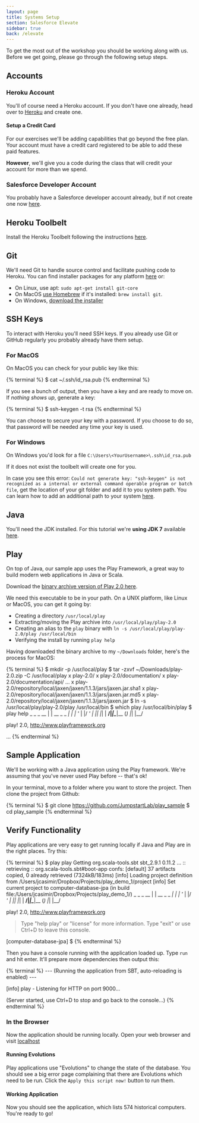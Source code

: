 ```yaml
---
layout: page
title: Systems Setup
section: Salesforce Elevate
sidebar: true
back: /elevate
---
```


To get the most out of the workshop you should be working along with us. Before we get going, please go through the following setup steps.

## Accounts

### Heroku Account

You'll of course need a Heroku account. If you don't have one already, head over to [Heroku](https://id.heroku.com/signup) and create one.

#### Setup a Credit Card

For our exercises we'll be adding capabilities that go beyond the free plan. Your account must have a credit card registered to be able to add these paid features.

**However**, we'll give you a code during the class that will credit your account for more than we spend.

### Salesforce Developer Account

You probably have a Salesforce developer account already, but if not create one now [here](https://events.developerforce.com/signup).

## Heroku Toolbelt

Install the Heroku Toolbelt following the instructions [here](https://toolbelt.heroku.com/).

## Git

We'll need Git to handle source control and facilitate pushing code to Heroku. You can find installer packages for any platform [here](http://git-scm.com/downloads) or:

* On Linux, use apt: `sudo apt-get install git-core`
* On MacOS [use Homebrew](http://brew.sh) if it's installed: `brew install git`.
* On Windows, [download the installer](http://git-scm.com/download/win)

## SSH Keys

To interact with Heroku you'll need SSH keys. If you already use Git or GitHub regularly you probably already have them setup.

### For MacOS

On MacOS you can check for your public key like this:

{% terminal %}
$ cat ~/.ssh/id_rsa.pub
{% endterminal %}

If you see a bunch of output, then you have a key and are ready to move on. If *nothing shows up*, generate a key:

{% terminal %}
$ ssh-keygen -t rsa
{% endterminal %}

You can choose to secure your key with a password. If you choose to do so, that password will be needed any time your key is used.

### For Windows

On Windows you'd look for a file `C:\Users\<YourUsername>\.ssh\id_rsa.pub`

If it does not exist the toolbelt will create one for you.

In case you see this error: `Could not generate key: "ssh-keygen" is not recognized as a internal or external command operable program or batch file`, get the location of your git folder and add it to you system path. You can learn how to add an additional path to your system [here](http://www.java.com/en/download/help/path.xml).

## Java

You'll need the JDK installed. For this tutorial we're **using JDK 7** available [here](http://www.oracle.com/technetwork/java/javase/downloads/jdk7-downloads-1880260.html).

## Play

On top of Java, our sample app uses the Play Framework, a great way to build modern web applications in Java or Scala.

Download the [binary archive version of Play 2.0 here](http://download.playframework.org/releases/play-2.0.zip).

We need this executable to be in your path. On a UNIX platform, like Linux or MacOS, you can get it going by:

* Creating a directory `/usr/local/play`
* Extracting/moving the Play archive into `/usr/local/play/play-2.0`
* Creating an alias to the `play` binary with `ln -s /usr/local/play/play-2.0/play /usr/local/bin`
* Verifying the install by running `play help`

Having downloaded the binary archive to my `~/Downloads` folder, here's the process for MacOS:

{% terminal %}
$ mkdir -p /usr/local/play
$ tar -zxvf ~/Downloads/play-2.0.zip -C /usr/local/play
x play-2.0/
x play-2.0/documentation/
x play-2.0/documentation/api/
...
x play-2.0/repository/local/jaxen/jaxen/1.1.3/jars/jaxen.jar.sha1
x play-2.0/repository/local/jaxen/jaxen/1.1.3/jars/jaxen.jar.md5
x play-2.0/repository/local/jaxen/jaxen/1.1.3/jars/jaxen.jar
$ ln -s /usr/local/play/play-2.0/play /usr/local/bin
$ which play
/usr/local/bin/play
$ play help
       _            _
 _ __ | | __ _ _  _| |
| '_ \| |/ _' | || |_|
|  __/|_|\____|\__ (_)
|_|            |__/

play! 2.0, http://www.playframework.org

...
{% endterminal %}

## Sample Application

We'll be working with a Java application using the Play framework. We're assuming that you've never used Play before -- that's ok!

In your terminal, move to a folder where you want to store the project. Then clone the project from Github:

{% terminal %}
$ git clone https://github.com/JumpstartLab/play_sample
$ cd play_sample
{% endterminal %}

## Verify Functionality

Play applications are very easy to get running locally if Java and Play are in the right places. Try this:

{% terminal %}
$ play
 play
Getting org.scala-tools.sbt sbt_2.9.1 0.11.2 ...
:: retrieving :: org.scala-tools.sbt#boot-app
  confs: [default]
  37 artifacts copied, 0 already retrieved (7324kB/183ms)
[info] Loading project definition from /Users/jcasimir/Dropbox/Projects/play_demo_1/project
[info] Set current project to computer-database-jpa (in build file:/Users/jcasimir/Dropbox/Projects/play_demo_1/)
       _            _
 _ __ | | __ _ _  _| |
| '_ \| |/ _' | || |_|
|  __/|_|\____|\__ (_)
|_|            |__/

play! 2.0, http://www.playframework.org

> Type "help play" or "license" for more information.
> Type "exit" or use Ctrl+D to leave this console.

[computer-database-jpa] $
{% endterminal %}

Then you have a console running with the application loaded up. Type `run` and hit enter. It'll prepare more dependencies then output this:

{% terminal %}
--- (Running the application from SBT, auto-reloading is enabled) ---

[info] play - Listening for HTTP on port 9000...

(Server started, use Ctrl+D to stop and go back to the console...)
{% endterminal %}

### In the Browser

Now the application should be running locally. Open your web browser and visit [localhost](http://localhost:9000)

#### Running Evolutions

Play applications use "Evolutions" to change the state of the database. You should see a big error page complaining that there are Evolutions which need to be run. Click the `Apply this script now!` button to run them.

#### Working Application

Now you should see the application, which lists 574 historical computers. You're ready to go!
